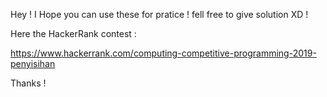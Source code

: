 Hey ! I Hope you can use these for pratice ! fell free to give solution XD !

Here the HackerRank contest :

https://www.hackerrank.com/computing-competitive-programming-2019-penyisihan

Thanks !
